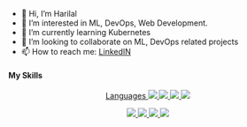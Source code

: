 - 👋 Hi, I’m Harilal
- 👀 I’m interested in ML, DevOps, Web Development.
- 🌱 I’m currently learning Kubernetes
- 💞️ I’m looking to collaborate on ML, DevOps related projects
- 📫 How to reach me: [LinkedIN](https://www.linkedin.com/in/lal123/)

#### My Skills 
<p align="center">
  <a href="https://skillicons.dev">
    Languages
    <img src="https://skillicons.dev/icons?i=html,css,js,py"/>
    <img src="https://skillicons.dev/icons?i=tensorflow"/>
    <img src="https://skillicons.dev/icons?i=mysql,postgres"/>
    <img src="https://skillicons.dev/icons?i=git"/>
  </a>
</p>
<p align="center">
  <a href="https://skillicons.dev">
    <img src="https://skillicons.dev/icons?i=html,css,js,py"/>
    <img src="https://skillicons.dev/icons?i=tensorflow"/>
    <img src="https://skillicons.dev/icons?i=mysql,postgres"/>
    <img src="https://skillicons.dev/icons?i=git"/>
  </a>
</p>

<!---
Lal4Tech/Lal4Tech is a ✨ special ✨ repository because its `README.md` (this file) appears on your GitHub profile.
You can click the Preview link to take a look at your changes.
--->
